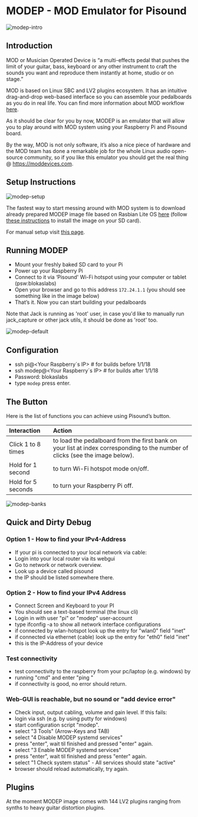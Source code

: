 # MODEP - MOD Emulator for Pisound
![modep-intro](https://raw.githubusercontent.com/wiki/BlokasLabs/pisound-docs/images/modep-intro.PNG)

## Introduction

MOD or Musician Operated Device is “a multi-effects pedal that pushes the limit of your guitar, bass, keyboard or any other instrument to craft the sounds you want and reproduce them instantly at home, studio or on stage.”

MOD is based on Linux SBC and LV2 plugins ecosystem. It has an intuitive drag-and-drop web-based interface so you can assemble your pedalboards as you do in real life. You can find more information about MOD workflow [here](https://moddevices.com/pages/mod-duo).

As it should be clear for you by now, MODEP is an emulator that will allow you to play around with MOD system using your Raspberry Pi and Pisound board.

By the way, MOD is not only software, it’s also a nice piece of hardware and the MOD team has done a remarkable job for the whole Linux audio open-source community, so if you like this emulator you should get the real thing @ https://moddevices.com.

## Setup Instructions
![modep-setup](https://raw.githubusercontent.com/wiki/BlokasLabs/pisound-docs/images/modep-setup.png)

The fastest way to start messing around with MOD system is to download already prepared MODEP image file based on Rasbian Lite OS [here](http://www.mediafire.com/file/oya6bq5sct658ba/modep.zip) (follow [these instructions](https://www.raspberrypi.org/documentation/installation/installing-images/) to install the image on your SD card).

For manual setup visit [this page](https://github.com/BlokasLabs/modep).

## Running MODEP
- Mount your freshly baked SD card to your Pi
- Power up your Raspberry Pi
- Connect to it via ‘Pisound' Wi-Fi hotspot using your computer or tablet (psw:blokaslabs)
- Open your browser and go to this address `172.24.1.1` (you should see something like in the image below)
- That’s it. Now you can start building your pedalboards

Note that Jack is running as 'root' user, in case you'd like to manually run jack_capture or other jack utils, it should be done as 'root' too.

![modep-default](https://raw.githubusercontent.com/wiki/BlokasLabs/pisound-docs/images/modep-default.png)

## Configuration

- ssh pi@<Your Raspberry´s IP>          # for builds before 1/1/18 
- ssh modep@<Your Raspberry´s IP>       # for builds after 1/1/18
- Password: blokaslabs
- type `modep` press enter.

## The Button

Here is the list of functions you can achieve using Pisound’s button.

|**Interaction**|**Action**|
|:-----|:-----|
| Click 1 to 8 times | to load the pedalboard from the first bank on your list at index corresponding to the number of clicks (see the image below).|
| Hold for 1 second  | to turn Wi-Fi hotspot mode on/off.|                                   
| Hold for 5 seconds | to turn your Raspberry Pi off.|                                                                           

![modep-banks](https://raw.githubusercontent.com/wiki/BlokasLabs/pisound-docs/images/modep-banks.PNG)

## Quick and Dirty Debug
### Option 1 - How to find your IPv4-Address
- If your pi is connected to your local network via cable:
- Login into your local router via its webgui
- Go to network or network overview.
- Look up a device called pisound
- the IP should be listed somewhere there.

### Option 2 - How to find your IPv4 Address
- Connect Screen and Keyboard to your PI
- You should see a text-based terminal (the linux cli)
- Login in with user "pi" or "modep" user-account
- type ifconfig -a to show all network interface configurations
- if connected by wlan-hotspot look up the entry for "wlan0" field "inet"
- if connected via ethernet (cable) look up the entry for "eth0" field "inet"
- this is the IP-Address of your device

### Test connectivity
- test connectivity to the raspberry from your pc/laptop (e.g. windows) by
- running "cmd" and enter "ping <IP-Address>" 
- if connectivity is good, no error should return.

### Web-GUI is reachable, but no sound or "add device error"
- Check input, output cabling, volume and gain level. If this fails:
- login via ssh (e.g. by using putty for windows)
- start configuration script "modep".
- select "3 Tools" (Arrow-Keys and TAB)
- select "4 Disable MODEP systemd services"
- press "enter", wait til finished and pressed "enter" again.
- select "3 Enable MODEP systemd services"
- press "enter", wait til finished and press "enter" again.
- select "1 Check system status" - All services should state "active"
- browser should reload automatically, try again.


## Plugins

At the moment MODEP image comes with 144 LV2 plugins ranging from synths to heavy guitar distortion plugins.

